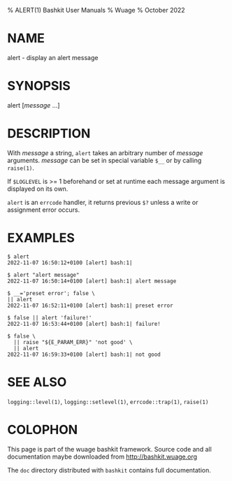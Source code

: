 % ALERT(1) Bashkit User Manuals
% Wuage
% October 2022

# NAME

alert - display an alert message

# SYNOPSIS

alert [*message* ...]

# DESCRIPTION

With *message* a string, `alert` takes an arbitrary number of *message*
arguments.
*message* can be set in special variable `$__` or by calling `raise(1)`.

If `$LOGLEVEL` is >= 1 beforehand or set at runtime each message argument
is displayed on its own.

`alert` is an `errcode` handler, it returns previous `$?` unless a write
or assignment error occurs.

# EXAMPLES

    $ alert
    2022-11-07 16:50:12+0100 [alert] bash:1|

    $ alert "alert message"
    2022-11-07 16:50:14+0100 [alert] bash:1| alert message

    $ __='preset error'; false \
    || alert
    2022-11-07 16:52:11+0100 [alert] bash:1| preset error

    $ false || alert 'failure!'
    2022-11-07 16:53:44+0100 [alert] bash:1| failure!

    $ false \
      || raise "${E_PARAM_ERR}" 'not good' \
      || alert
    2022-11-07 16:59:33+0100 [alert] bash:1| not good

# SEE ALSO

`logging::level(1)`, `logging::setlevel(1)`, `errcode::trap(1)`, `raise(1)`

# COLOPHON
This page is part of the wuage bashkit framework. Source code and all
documentation maybe downloaded from <http://bashkit.wuage.org>

The `doc` directory distributed with `bashkit` contains full documentation.
